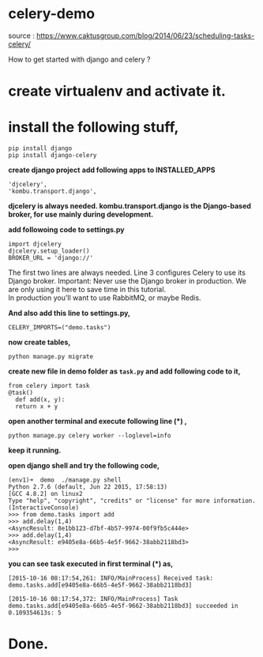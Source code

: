 # celery-demo

source : https://www.caktusgroup.com/blog/2014/06/23/scheduling-tasks-celery/

How to get started with django and celery ? 

# create virtualenv and activate it.
# install the following stuff,
```
pip install django
pip install django-celery
```

**create django project**
**add following apps to INSTALLED_APPS**
```
'djcelery',
'kombu.transport.django',
```
   
   <b>djcelery is always needed. kombu.transport.django is the Django-based broker, for use mainly during development.</b>
   
**add followoing code to settings.py**
```
import djcelery
djcelery.setup_loader()
BROKER_URL = 'django://'
```
The first two lines are always needed. Line 3 configures Celery to use its Django broker.
Important: Never use the Django broker in production. We are only using it here to save time in this tutorial.     
In production you'll want to use RabbitMQ, or maybe Redis.

**And also add this line to settings.py,**
  
```
CELERY_IMPORTS=("demo.tasks")
```
  
**now create tables,**

```
python manage.py migrate
```
  
**create new file in demo folder as ```task.py``` and add following code to it,**

```
from celery import task
@task()
  def add(x, y):
  return x + y
```
    
**open another terminal and execute following line (*) ,**

```
python manage.py celery worker --loglevel=info
```

 **keep it running.**
    
**open django shell and try the following code,**
```
(env1)➜  demo  ./manage.py shell   
Python 2.7.6 (default, Jun 22 2015, 17:58:13) 
[GCC 4.8.2] on linux2
Type "help", "copyright", "credits" or "license" for more information.
(InteractiveConsole)
>>> from demo.tasks import add
>>> add.delay(1,4)
<AsyncResult: 8e1bb123-d7bf-4b57-9974-00f9fb5c444e>
>>> add.delay(1,4)
<AsyncResult: e9405e8a-66b5-4e5f-9662-38abb2118bd3>
>>> 
```
**you can see task executed in first terminal (*) as,**
```
[2015-10-16 08:17:54,261: INFO/MainProcess] Received task: demo.tasks.add[e9405e8a-66b5-4e5f-9662-38abb2118bd3]

[2015-10-16 08:17:54,372: INFO/MainProcess] Task demo.tasks.add[e9405e8a-66b5-4e5f-9662-38abb2118bd3] succeeded in 0.109354613s: 5
```
# Done.
